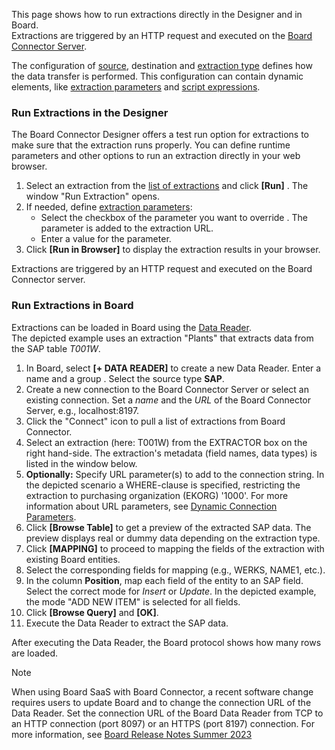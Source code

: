 This page shows how to run extractions directly in the Designer and in Board.\
Extractions are triggered by an HTTP request and executed on the [Board Connector Server](../server/).

The configuration of [source](../sap-connection/), destination and [extraction type](../introduction/#extraction-types) defines how the data transfer is performed. This configuration can contain dynamic elements, like [extraction parameters](../parameters/extraction-parameters/) and [script expressions](../parameters/script-expressions/).

### Run Extractions in the Designer

The Board Connector Designer offers a test run option for extractions to make sure that the extraction runs properly. You can define runtime parameters and other options to run an extraction directly in your web browser.

1. Select an extraction from the [list of extractions](/board-connector/documentation/designer/#list-of-extractions) and click **[Run]** . The window "Run Extraction" opens.
1. If needed, define [extraction parameters](../parameters/extraction-parameters/):
   - Select the checkbox of the parameter you want to override . The parameter is added to the extraction URL.
   - Enter a value for the parameter.
1. Click **[Run in Browser]** to display the extraction results in your browser.

Extractions are triggered by an HTTP request and executed on the Board Connector server.

### Run Extractions in Board

Extractions can be loaded in Board using the [Data Reader](https://www.boardmanual.com/board14/data-modeling/data-model-design-sections/data-reader/basic-concepts-data-reader.htm).\
The depicted example uses an extraction "Plants" that extracts data from the SAP table *T001W*.

1. In Board, select **[+ DATA READER]** to create a new Data Reader. Enter a name and a group . Select the source type **SAP**.
1. Create a new connection to the Board Connector Server or select an existing connection. Set a *name* and the *URL* of the Board Connector Server, e.g., localhost:8197.
1. Click the "Connect" icon to pull a list of extractions from Board Connector.
1. Select an extraction (here: T001W) from the EXTRACTOR box on the right hand-side. The extraction's metadata (field names, data types) is listed in the window below.
1. **Optionally:** Specify URL parameter(s) to add to the connection string. In the depicted scenario a WHERE-clause is specified, restricting the extraction to purchasing organization (EKORG) '1000'. For more information about URL parameters, see [Dynamic Connection Parameters](../parameters/extraction-parameters/).
1. Click **[Browse Table]** to get a preview of the extracted SAP data. The preview displays real or dummy data depending on the extraction type.
1. Click **[MAPPING]** to proceed to mapping the fields of the extraction with existing Board entities.
1. Select the corresponding fields for mapping (e.g., WERKS, NAME1, etc.).
1. In the column **Position**, map each field of the entity to an SAP field. Select the correct mode for *Insert* or *Update*. In the depicted example, the mode "ADD NEW ITEM" is selected for all fields.
1. Click **[Browse Query]** and **[OK]**.
1. Execute the Data Reader to extract the SAP data.

After executing the Data Reader, the Board protocol shows how many rows are loaded.

Note

When using Board SaaS with Board Connector, a recent software change requires users to update Board and to change the connection URL of the Data Reader. Set the connection URL of the Board Data Reader from TCP to an HTTP connection (port 8097) or an HTTPS (port 8197) connection. For more information, see [Board Release Notes Summer 2023](https://www.boardmanual.com/2021/summer/whats-new-release-notes/2023-summer-release/other-enhancements.htm?rhsearch=sap%20connector&rhhlterm=sap%20connector)
